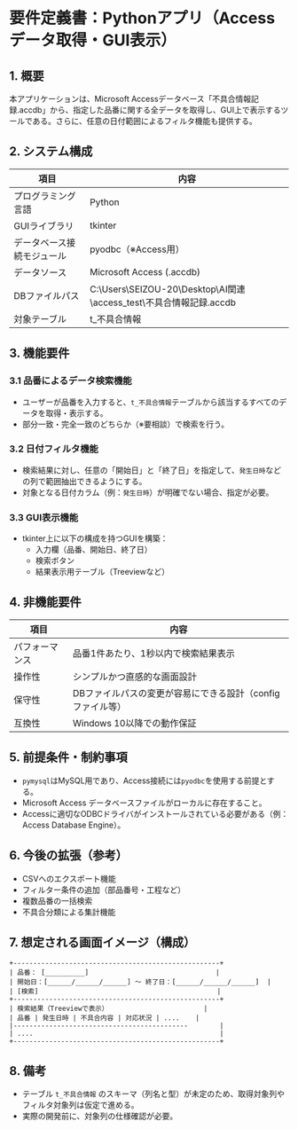 
# 要件定義書：Pythonアプリ（Accessデータ取得・GUI表示）

## 1. 概要
本アプリケーションは、Microsoft Accessデータベース「不具合情報記録.accdb」から、指定した品番に関する全データを取得し、GUI上で表示するツールである。さらに、任意の日付範囲によるフィルタ機能も提供する。

## 2. システム構成

| 項目 | 内容 |
|------|------|
| プログラミング言語 | Python |
| GUIライブラリ | tkinter |
| データベース接続モジュール | pyodbc（※Access用） |
| データソース | Microsoft Access (.accdb) |
| DBファイルパス | C:\Users\SEIZOU-20\Desktop\AI関連\access_test\不具合情報記録.accdb |
| 対象テーブル | t_不具合情報 |

## 3. 機能要件

### 3.1 品番によるデータ検索機能
- ユーザーが品番を入力すると、`t_不具合情報`テーブルから該当するすべてのデータを取得・表示する。
- 部分一致・完全一致のどちらか（※要相談）で検索を行う。

### 3.2 日付フィルタ機能
- 検索結果に対し、任意の「開始日」と「終了日」を指定して、`発生日時`などの列で範囲抽出できるようにする。
- 対象となる日付カラム（例：`発生日時`）が明確でない場合、指定が必要。

### 3.3 GUI表示機能
- tkinter上に以下の構成を持つGUIを構築：
  - 入力欄（品番、開始日、終了日）
  - 検索ボタン
  - 結果表示用テーブル（Treeviewなど）

## 4. 非機能要件

| 項目 | 内容 |
|------|------|
| パフォーマンス | 品番1件あたり、1秒以内で検索結果表示 |
| 操作性 | シンプルかつ直感的な画面設計 |
| 保守性 | DBファイルパスの変更が容易にできる設計（configファイル等） |
| 互換性 | Windows 10以降での動作保証 |

## 5. 前提条件・制約事項
- `pymysql`はMySQL用であり、Access接続には`pyodbc`を使用する前提とする。
- Microsoft Access データベースファイルがローカルに存在すること。
- Accessに適切なODBCドライバがインストールされている必要がある（例：Access Database Engine）。

## 6. 今後の拡張（参考）
- CSVへのエクスポート機能
- フィルター条件の追加（部品番号・工程など）
- 複数品番の一括検索
- 不具合分類による集計機能

## 7. 想定される画面イメージ（構成）

```
+----------------------------------------------------+
| 品番： [__________]                                |
| 開始日：[______/______/______] ～ 終了日：[______/______/______]  |
| [検索]                                             |
+----------------------------------------------------+
| 検索結果（Treeviewで表示）                        |
| 品番 | 発生日時 | 不具合内容 | 対応状況 | ....    |
|--------------------------------------------        |
| ....                                               |
+----------------------------------------------------+
```

## 8. 備考
- テーブル `t_不具合情報` のスキーマ（列名と型）が未定のため、取得対象列やフィルタ対象列は仮定で進める。
- 実際の開発前に、対象列の仕様確認が必要。
